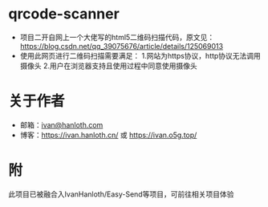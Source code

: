 # qrcode-scanner
- 项目二开自网上一个大佬写的html5二维码扫描代码，原文见：https://blog.csdn.net/qq_39075676/article/details/125069013
- 使用此网页进行二维码扫描需要满足：
1.网站为https协议，http协议无法调用摄像头
2.用户在浏览器支持且使用过程中同意使用摄像头
# 关于作者
- 邮箱：ivan@hanloth.com
- 博客：https://ivan.hanloth.cn/ 或 https://ivan.o5g.top/
# 附
此项目已被融合入IvanHanloth/Easy-Send等项目，可前往相关项目体验
